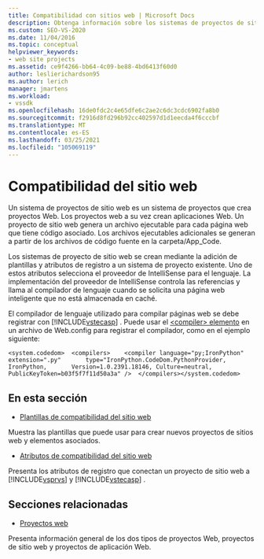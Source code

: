 ```yaml
---
title: Compatibilidad con sitios web | Microsoft Docs
description: Obtenga información sobre los sistemas de proyectos de sitios web, que se crean agregando plantillas y atributos de registro a un sistema de proyectos existente.
ms.custom: SEO-VS-2020
ms.date: 11/04/2016
ms.topic: conceptual
helpviewer_keywords:
- web site projects
ms.assetid: ce9f4266-bb64-4c09-be88-4bd6413f60d0
author: leslierichardson95
ms.author: lerich
manager: jmartens
ms.workload:
- vssdk
ms.openlocfilehash: 16de0fdc2c4e65dfe6c2ae2c6dc3cdc6902fa8b0
ms.sourcegitcommit: f2916d8fd296b92cc402597d1d1eecda4f6cccbf
ms.translationtype: MT
ms.contentlocale: es-ES
ms.lasthandoff: 03/25/2021
ms.locfileid: "105069119"
---
```

# <a name="web-site-support"></a>Compatibilidad del sitio web
Un sistema de proyectos de sitio web es un sistema de proyectos que crea proyectos Web. Los proyectos web a su vez crean aplicaciones Web. Un proyecto de sitio web genera un archivo ejecutable para cada página web que tiene código asociado. Los archivos ejecutables adicionales se generan a partir de los archivos de código fuente en la carpeta/App_Code.

 Los sistemas de proyecto de sitio web se crean mediante la adición de plantillas y atributos de registro a un sistema de proyecto existente. Uno de estos atributos selecciona el proveedor de IntelliSense para el lenguaje. La implementación del proveedor de IntelliSense controla las referencias y llama al compilador de lenguaje cuando se solicita una página web inteligente que no está almacenada en caché.

 El compilador de lenguaje utilizado para compilar páginas web se debe registrar con [!INCLUDE[vstecasp](../../code-quality/includes/vstecasp_md.md)] . Puede usar el [ \<compiler> elemento](/dotnet/framework/configure-apps/file-schema/compiler/compiler-element) en un archivo de Web.config para registrar el compilador, como en el ejemplo siguiente:

```
<system.codedom>  <compilers>    <compiler language="py;IronPython" extension=".py"       type="IronPython.CodeDom.PythonProvider, IronPython,       Version=1.0.2391.18146, Culture=neutral,       PublicKeyToken=b03f5f7f11d50a3a" />  </compilers></system.codedom>
```

## <a name="in-this-section"></a>En esta sección
- [Plantillas de compatibilidad del sitio web](../../extensibility/internals/web-site-support-templates.md)

 Muestra las plantillas que puede usar para crear nuevos proyectos de sitios web y elementos asociados.

- [Atributos de compatibilidad del sitio web](../../extensibility/internals/web-site-support-attributes.md)

 Presenta los atributos de registro que conectan un proyecto de sitio web a [!INCLUDE[vsprvs](../../code-quality/includes/vsprvs_md.md)] y [!INCLUDE[vstecasp](../../code-quality/includes/vstecasp_md.md)] .

## <a name="related-sections"></a>Secciones relacionadas
- [Proyectos web](../../extensibility/internals/web-projects.md)

 Presenta información general de los dos tipos de proyectos Web, proyectos de sitio web y proyectos de aplicación Web.
